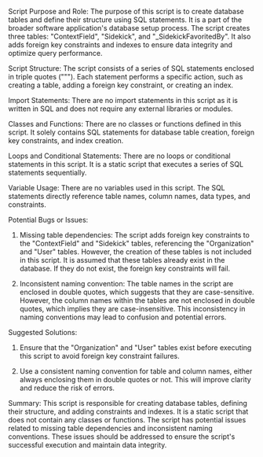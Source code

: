 Script Purpose and Role:
The purpose of this script is to create database tables and define their structure using SQL statements. It is a part of the broader software application's database setup process. The script creates three tables: "ContextField", "Sidekick", and "_SidekickFavoritedBy". It also adds foreign key constraints and indexes to ensure data integrity and optimize query performance.

Script Structure:
The script consists of a series of SQL statements enclosed in triple quotes ("""). Each statement performs a specific action, such as creating a table, adding a foreign key constraint, or creating an index.

Import Statements:
There are no import statements in this script as it is written in SQL and does not require any external libraries or modules.

Classes and Functions:
There are no classes or functions defined in this script. It solely contains SQL statements for database table creation, foreign key constraints, and index creation.

Loops and Conditional Statements:
There are no loops or conditional statements in this script. It is a static script that executes a series of SQL statements sequentially.

Variable Usage:
There are no variables used in this script. The SQL statements directly reference table names, column names, data types, and constraints.

Potential Bugs or Issues:
1. Missing table dependencies: The script adds foreign key constraints to the "ContextField" and "Sidekick" tables, referencing the "Organization" and "User" tables. However, the creation of these tables is not included in this script. It is assumed that these tables already exist in the database. If they do not exist, the foreign key constraints will fail.

2. Inconsistent naming convention: The table names in the script are enclosed in double quotes, which suggests that they are case-sensitive. However, the column names within the tables are not enclosed in double quotes, which implies they are case-insensitive. This inconsistency in naming conventions may lead to confusion and potential errors.

Suggested Solutions:
1. Ensure that the "Organization" and "User" tables exist before executing this script to avoid foreign key constraint failures.

2. Use a consistent naming convention for table and column names, either always enclosing them in double quotes or not. This will improve clarity and reduce the risk of errors.

Summary:
This script is responsible for creating database tables, defining their structure, and adding constraints and indexes. It is a static script that does not contain any classes or functions. The script has potential issues related to missing table dependencies and inconsistent naming conventions. These issues should be addressed to ensure the script's successful execution and maintain data integrity.